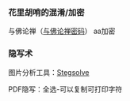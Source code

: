 ### 花里胡哨的混淆/加密

与佛论禅（[与佛论禅密码](https://ctf.bugku.com/tool/todousharp)）
aa加密

### 隐写术

图片分析工具：[Stegsolve](http://www.caesum.com/handbook/Stegsolve.jar)

PDF隐写：全选-可以复制可打印字符
